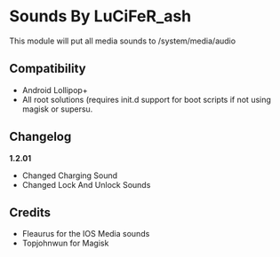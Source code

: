 # Sounds By LuCiFeR_ash
This module will put all media sounds  to /system/media/audio

## Compatibility
* Android Lollipop+
* All root solutions (requires init.d support for boot scripts if not using magisk or supersu.

## Changelog
**1.2.01**
- Changed Charging Sound
- Changed Lock And Unlock Sounds

## Credits
- Fleaurus for the IOS Media sounds
- Topjohnwun for Magisk
